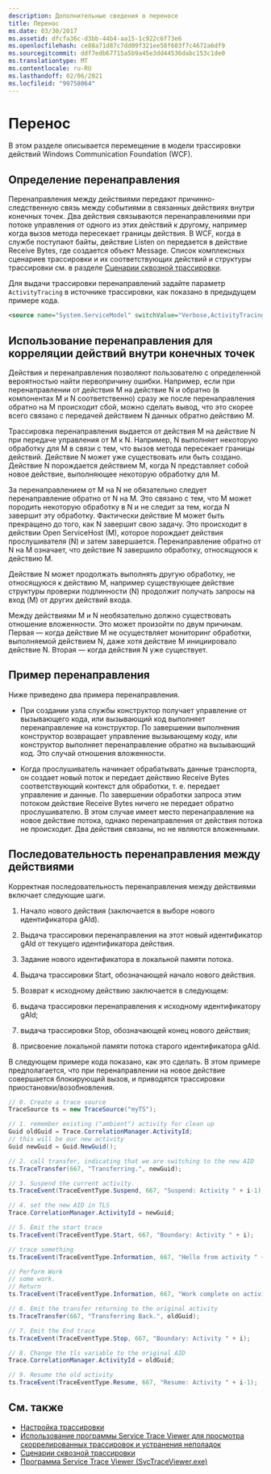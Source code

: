 ```yaml
---
description: Дополнительные сведения о переносе
title: Перенос
ms.date: 03/30/2017
ms.assetid: dfcfa36c-d3bb-44b4-aa15-1c922c6f73e6
ms.openlocfilehash: ce88a71d87c7dd09f321ee58f603f7c4672a6df9
ms.sourcegitcommit: ddf7edb67715a5b9a45e3dd44536dabc153c1de0
ms.translationtype: MT
ms.contentlocale: ru-RU
ms.lasthandoff: 02/06/2021
ms.locfileid: "99758064"
---
```

# <a name="transfer"></a>Перенос

В этом разделе описывается перемещение в модели трассировки действий Windows Communication Foundation (WCF).  
  
## <a name="transfer-definition"></a>Определение перенаправления  

 Перенаправления между действиями передают причинно-следственную связь между событиями в связанных действиях внутри конечных точек. Два действия связываются перенаправлениями при потоке управления от одного из этих действий к другому, например когда вызов метода пересекает границы действия. В WCF, когда в службе поступают байты, действие Listen on передается в действие Receive Bytes, где создается объект Message. Список комплексных сценариев трассировки и их соответствующих действий и структуры трассировки см. в разделе [Сценарии сквозной трассировки](end-to-end-tracing-scenarios.md).  
  
 Для выдачи трассировки перенаправлений задайте параметр `ActivityTracing` в источнике трассировки, как показано в предыдущем примере кода.  
  
```xml  
<source name="System.ServiceModel" switchValue="Verbose,ActivityTracing">  
```  
  
## <a name="using-transfer-to-correlate-activities-within-endpoints"></a>Использование перенаправления для корреляции действий внутри конечных точек  

 Действия и перенаправления позволяют пользователю с определенной вероятностью найти первопричину ошибки. Например, если при перенаправлении от действия M на действие N и обратно (в компонентах M и N соответственно) сразу же после перенаправления обратно на M происходит сбой, можно сделать вывод, что это скорее всего связано с передачей действием N данных обратно действию M.  
  
 Трассировка перенаправления выдается от действия M на действие N при передаче управления от M к N. Например, N выполняет некоторую обработку для M в связи с тем, что вызов метода пересекает границы действий. Действие N может уже существовать или быть создано. Действие N порождается действием M, когда N представляет собой новое действие, выполняющее некоторую обработку для M.  
  
 За перенаправлением от M на N не обязательно следует перенаправление обратно от N на M. Это связано с тем, что M может породить некоторую обработку в N и не следит за тем, когда N завершит эту обработку. Фактически действие M может быть прекращено до того, как N завершит свою задачу. Это происходит в действии Open ServiceHost (M), которое порождает действия прослушивателя (N) и затем завершается. Перенаправление обратно от N на M означает, что действие N завершило обработку, относящуюся к действию M.  
  
 Действие N может продолжать выполнять другую обработку, не относящуюся к действию M, например существующее действие структуры проверки подлинности (N) продолжит получать запросы на вход (M) от других действий входа.  
  
 Между действиями M и N необязательно должно существовать отношение вложенности. Это может произойти по двум причинам. Первая — когда действие M не осуществляет мониторинг обработки, выполняемой действием N, даже хотя действие M инициировало действие N. Вторая — когда действия N уже существует.  
  
## <a name="example-of-transfers"></a>Пример перенаправления  

 Ниже приведено два примера перенаправления.  
  
- При создании узла службы конструктор получает управление от вызывающего кода, или вызывающий код выполняет перенаправление на конструктор. По завершении выполнения конструктор возвращает управление вызывающему коду, или конструктор выполняет перенаправление обратно на вызывающий код. Это случай отношения вложенности.  
  
- Когда прослушиватель начинает обрабатывать данные транспорта, он создает новый поток и передает действию Receive Bytes соответствующий контекст для обработки, т. е. передает управление и данные. По завершении обработки запроса этим потоком действие Receive Bytes ничего не передает обратно прослушивателю. В этом случае имеет место перенаправление на новое действие потока, однако перенаправления от действия потока не происходит. Два действия связаны, но не являются вложенными.  
  
## <a name="activity-transfer-sequence"></a>Последовательность перенаправления между действиями  

 Корректная последовательность перенаправления между действиями включает следующие шаги.  
  
1. Начало нового действия (заключается в выборе нового идентификатора gAId).  
  
2. Выдача трассировки перенаправления на этот новый идентификатор gAId от текущего идентификатора действия.  
  
3. Задание нового идентификатора в локальной памяти потока.  
  
4. Выдача трассировки Start, обозначающей начало нового действия.  
  
5. Возврат к исходному действию заключается в следующем:  
  
6. выдача трассировки перенаправления к исходному идентификатору gAId;  
  
7. выдача трассировки Stop, обозначающей конец нового действия;  
  
8. присвоение локальной памяти потока старого идентификатора gAId.  
  
 В следующем примере кода показано, как это сделать. В этом примере предполагается, что при перенаправлении на новое действие совершается блокирующий вызов, и приводятся трассировки приостановки/возобновления.  
  
```csharp
// 0. Create a trace source  
TraceSource ts = new TraceSource("myTS");  

// 1. remember existing ("ambient") activity for clean up  
Guid oldGuid = Trace.CorrelationManager.ActivityId;  
// this will be our new activity  
Guid newGuid = Guid.NewGuid();

// 2. call transfer, indicating that we are switching to the new AID  
ts.TraceTransfer(667, "Transferring.", newGuid);  

// 3. Suspend the current activity.  
ts.TraceEvent(TraceEventType.Suspend, 667, "Suspend: Activity " + i-1);  

// 4. set the new AID in TLS  
Trace.CorrelationManager.ActivityId = newGuid;  

// 5. Emit the start trace  
ts.TraceEvent(TraceEventType.Start, 667, "Boundary: Activity " + i);  

// trace something  
ts.TraceEvent(TraceEventType.Information, 667, "Hello from activity " + i);  

// Perform Work  
// some work.  
// Return  
ts.TraceEvent(TraceEventType.Information, 667, "Work complete on activity " + i);

// 6. Emit the transfer returning to the original activity  
ts.TraceTransfer(667, "Transferring Back.", oldGuid);  

// 7. Emit the End trace  
ts.TraceEvent(TraceEventType.Stop, 667, "Boundary: Activity " + i);  

// 8. Change the tls variable to the original AID  
Trace.CorrelationManager.ActivityId = oldGuid;

// 9. Resume the old activity  
ts.TraceEvent(TraceEventType.Resume, 667, "Resume: Activity " + i-1);  
```  
  
## <a name="see-also"></a>См. также

- [Настройка трассировки](configuring-tracing.md)
- [Использование программы Service Trace Viewer для просмотра скоррелированных трассировок и устранения неполадок](using-service-trace-viewer-for-viewing-correlated-traces-and-troubleshooting.md)
- [Сценарии сквозной трассировки](end-to-end-tracing-scenarios.md)
- [Программа Service Trace Viewer (SvcTraceViewer.exe)](../../service-trace-viewer-tool-svctraceviewer-exe.md)
